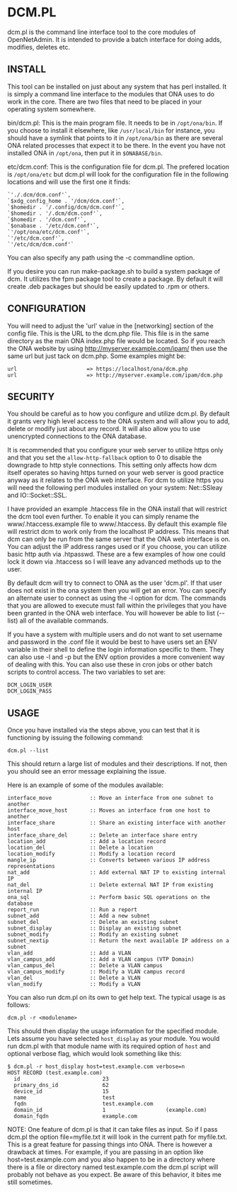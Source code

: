 DCM.PL
======

dcm.pl is the command line interface tool to the core modules of OpenNetAdmin.
It is intended to provide a batch interface for doing adds, modifies,
deletes etc. 

INSTALL
-------
This tool can be installed on just about any system that has perl installed. It is
simply a command line interface to the modules that ONA uses to do work in 
the core. There are two files that need to be placed in your operating
system somewhere.

bin/dcm.pl: This is the main program file. It needs to be in `/opt/ona/bin`. 
        If you choose to install it elsewhere, like `/usr/local/bin` for instance,
        you should have a symlink that points to it in `/opt/ona/bin` as
        there are several ONA related processes that expect it to be there.
        In the event you have not installed ONA in `/opt/ona`, then put
        it in `$ONABASE/bin`.

etc/dcm.conf: This is the configuration file for dcm.pl. The prefered location
          is `/opt/ona/etc` but dcm.pl will look for the configuration file
          in the following locations and will use the first one it finds:

    `'./.dcm/dcm.conf'`,
    `$xdg_config_home . '/dcm/dcm.conf'`,
    `$homedir . '/.config/dcm/dcm.conf'`,
    `$homedir . '/.dcm/dcm.conf'`,
    `$homedir . '/dcm.conf'`,
    `$onabase . '/etc/dcm.conf'`,
    `'/opt/ona/etc/dcm.conf'`,
    `'/etc/dcm.conf'`,
    `'/etc/dcm/dcm.conf'`

You can also specify any path using the -c commandline option.

If you desire you can run make-package.sh to build a system package of dcm.
It utilizes the fpm package tool to create a package.  By default it will
create .deb packages but should be easily updated to .rpm or others.

CONFIGURATION
-------------
You will need to adjust the 'url' value in the [networking] section of the 
config file. This is the URL to the dcm.php file. This file is in the same 
directory as the main ONA index.php file would be located. So if you reach 
the ONA website by using http://myserver.example.com/ipam/ then use the same 
url but just tack on dcm.php. Some examples might be:

    url                      => https://localhost/ona/dcm.php
    url                      => http://myserver.example.com/ipam/dcm.php


SECURITY
--------
You should be careful as to how you configure and utilize dcm.pl. By default
it grants very high level access to the ONA system and will allow you to add,
delete or modify just about any record. It will also allow you to use
unencrypted connections to the ONA database.

It is recommended that you configure your web server to utilize https only 
and that you set the `allow-http-fallback` option to 0 to disable the 
downgrade to http style connections. This setting only affects how dcm 
itself operates so having https turned on your web server is good practice 
anyway as it relates to the ONA web interface. For dcm to utilize https you 
will need the following perl modules installed on your system: 
Net::SSleay and IO::Socket::SSL.

I have provided an example .htaccess file in the ONA install that will 
restrict the dcm tool even further. To enable it you can simply rename the 
www/.htaccess.example file to www/.htaccess. By default this example file will 
restrict dcm to work only from the localhost IP address. This means that dcm 
can only be run from the same server that the ONA web interface is on. You 
can adjust the IP address ranges used or if you choose, you can utilize 
basic http auth via .htpasswd. These are a few examples of how one could 
lock it down via .htaccess so I will leave any advanced methods up to the user.

By default dcm will try to connect to ONA as the user 'dcm.pl'. If that user 
does not exist in the ona system then you will get an error. You can specify 
an alternate user to connect as using the -l option for dcm. The commands 
that you are allowed to execute must fall within the privileges that you 
have been granted in the ONA web interface. You will however be able to list 
(--list) all of the available commands.

If you have a system with multiple users and do not want to set username 
and password in the .conf file it would be best to have users set an ENV 
variable in their shell to define the login information specific to them. 
They can also use -l and -p but the ENV option provides a more convenient way 
of dealing with this. You can also use these in cron jobs or other batch 
scripts to control access. The two variables to set are:

    DCM_LOGIN_USER
    DCM_LOGIN_PASS

USAGE
-----
Once you have installed via the steps above, you can test that it is
functioning by issuing the following command:

    dcm.pl --list

This should return a large list of modules and their descriptions. If not,
then you should see an error message explaining the issue.

Here is an example of some of the modules available:

    interface_move            :: Move an interface from one subnet to another
    interface_move_host       :: Moves an interface from one host to another
    interface_share           :: Share an existing interface with another host
    interface_share_del       :: Delete an interface share entry
    location_add              :: Add a location record
    location_del              :: Delete a location
    location_modify           :: Modify a location record
    mangle_ip                 :: Converts between various IP address representations
    nat_add                   :: Add external NAT IP to existing internal IP
    nat_del                   :: Delete external NAT IP from existing internal IP
    ona_sql                   :: Perform basic SQL operations on the database
    report_run                :: Run a report
    subnet_add                :: Add a new subnet
    subnet_del                :: Delete an existing subnet
    subnet_display            :: Display an existing subnet
    subnet_modify             :: Modify an existing subnet
    subnet_nextip             :: Return the next available IP address on a subnet
    vlan_add                  :: Add a VLAN
    vlan_campus_add           :: Add a VLAN campus (VTP Domain)
    vlan_campus_del           :: Delete a VLAN campus
    vlan_campus_modify        :: Modify a VLAN campus record
    vlan_del                  :: Delete a VLAN
    vlan_modify               :: Modify a VLAN

You can also run dcm.pl on its own to get help text. The typical usage is as follows:

    dcm.pl -r <modulename>

This should then display the usage information for the specified module. 
Lets assume you have selected `host_display` as your module. You would run 
dcm.pl with that module name with its required option of `host` and optional 
verbose flag, which would look something like this:

    $ dcm.pl -r host_display host=test.example.com verbose=n
    HOST RECORD (test.example.com)
      id                          23
      primary_dns_id              62
      device_id                   15
      name                        test
      fqdn                        test.example.com
      domain_id                   1                   (example.com)
      domain_fqdn                 example.com


NOTE: One feature of dcm.pl is that it can take files as input. So if I pass dcm.pl 
the option file=myfile.txt it will look in the current path for myfile.txt. This is a 
great feature for passing things into ONA. There is however a drawback at times. 
For example, if you are passing in an option like host=test.example.com and you also 
happen to be in a directory where there is a file or directory named test.example.com 
the dcm.pl script will probably not behave as you expect. Be aware of this behavior, 
it bites me still sometimes.
